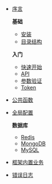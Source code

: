 * [序言](preface/preface.md)

  **基础**
    * [安装](base/install.md)
    * [目录结构](base/directory.md)
    
  **入门**
    * [快速开始](start/start.md)
    * [API](start/api.md)
    * [参数验证](start/validator.md)
    * [Token](start/token.md)
        
* [公共函数](common/common.md)
* [全局配置](config/config.md)

  **数据库**
    * [Redis](database/redis.md)
    * [MongoDB](database/mongodb.md)
    * [MySQL](database/mysql.md)  
     
* [框架内置业务](service/service.md)
* [错误日志](log/log.md)
